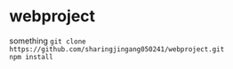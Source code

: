 # webproject
something
`git clone https://github.com/sharingjingang050241/webproject.git`<br>
`npm install`
